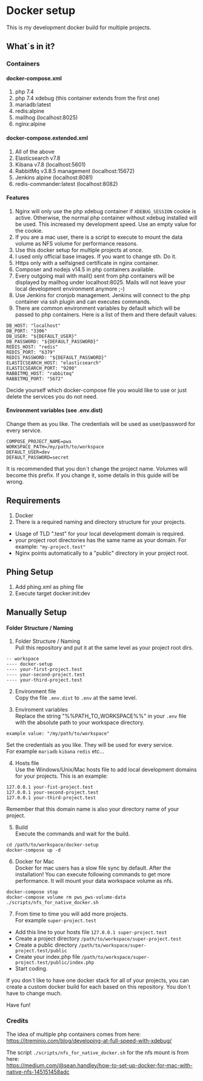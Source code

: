 # Docker setup
This is my development docker build for multiple projects.

## What´s in it?

### Containers
#### docker-compose.xml
1. php 7.4 
2. php 7.4 xdebug (this container extends from the first one)
3. mariadb:latest
4. redis:alpine
5. mailhog (localhost:8025)
6. nginx:alpine

#### docker-compose.extended.xml
1. All of the above
2. Elasticsearch v7.8
3. Kibana v7.8 (localhost:5601)
4. RabbitMq v3.8.5 management (localhost:15672)
5. Jenkins alpine (localhost:8081)
6. redis-commander:latest (localhost:8082)

#### Features
1. Nginx will only use the php xdebug container if `XDEBUG_SESSION` cookie is active. Otherwise, the normal php container without xdebug installed will be used. This increased my development speed. Use an empty value for the cookie.
2. If you are a mac user, there is a script to execute to mount the data volume as NFS volume for performance reasons.
3. Use this docker setup for multiple projects at once.
4. I used only official base images. If you want to change sth. Do it.
5. Https only with a selfsigned certificate in nginx container.
6. Composer and nodejs v14.5 in php containers available. 
7. Every outgoing mail with mail() sent from php containers will be displayed by mailhog under localhost:8025. Mails will not leave your local development environment anymore ;-)
8. Use Jenkins for cronjob management. Jenkins will connect to the php container via ssh plugin and can executes commands.
9. There are common environment variables by default which will be passed to php containers. Here is a list of them and there default values:

```
DB_HOST: "localhost"
DB_PORT: "3306"
DB_USER: "${DEFAULT_USER}"
DB_PASSWORD: "${DEFAULT_PASSWORD}"
REDIS_HOST: "redis"
REDIS_PORT: "6379"
REDIS_PASSWORD: "${DEFAULT_PASSWORD}"
ELASTICSEARCH_HOST: "elasticsearch"
ELASTICSEARCH_PORT: "9200"
RABBITMQ_HOST: "rabbitmq"
RABBITMQ_PORT: "5672"
```

Decide yourself which docker-compose file you would like to use or just delete the services you do not need.

#### Environment variables (see .env.dist)

Change them as you like.
The credentials will be used as user/password for every service.

```
COMPOSE_PROJECT_NAME=pws
WORKSPACE_PATH=/my/path/to/workspace
DEFAULT_USER=dev
DEFAULT_PASSWORD=secret
```

It is recommended that you don´t change the project name.
Volumes will become this prefix. If you change it, some details in this guide will be wrong.

## Requirements

1. Docker
2. There is a required naming and directory structure for your projects.
- Usage of TLD ".test" for your local development domain is required.
- your project root directories has the same name as your domain. For example: `"my-project.test"`
- Nginx points automatically to a "public" directory in your project root.

## Phing Setup

1. Add phing.xml as phing file
2. Execute target docker:init:dev

## Manually Setup

#### Folder Structure / Naming

1. Folder Structure / Naming \
Pull this repository and put it at the same level as your project root dirs.

```
-- workspace
---- docker-setup
---- your-first-project.test
---- your-second-project.test
---- your-third-project.test
```

2. Environment file \
Copy the file `.env.dist` to `.env` at the same level.

3. Enviroment variables \
Replace the string "%%PATH_TO_WORKSPACE%%" in your `.env` file with the absolute path to your workspace directory.
```
example value: "/my/path/to/workspace"
```

Set the credentials as you like. They will be used for every service. \
For example `mariadb` `kibana` `redis` etc...

4. Hosts file \
Use the Windows/Unix/Mac hosts file to add local development domains for your projects.
This is an example:
```
127.0.0.1 your-fist-project.test
127.0.0.1 your-second-project.test
127.0.0.1 your-third-project.test
```

Remember that this domain name is also your directory name of your project.

5. Build \
Execute the commands and wait for the build.

```
cd /path/to/workspace/docker-setup
docker-compose up -d 
```

6. Docker for Mac \
Docker for mac users has a slow file sync by default. 
After the installation! You can execute following commands to get more performance.
It will mount your data workspace volume as nfs.

```
docker-compose stop
docker-compose volume rm pws_pws-volume-data
./scripts/nfs_for_native_docker.sh
```

7. From time to time you will add more projects. \
For example `super-project.test`
- Add this line to your hosts file `127.0.0.1 super-project.test`
- Create a project directory `/path/to/workspace/super-project.test`
- Create a public directory `/path/to/workspace/super-project.test/public`
- Create your index.php file `/path/to/workspace/super-project.test/public/index.php`
- Start coding.

If you don´t like to have one docker stack for all of your projects, you can create a custom docker build for each based on this repository.
You don´t have to change much.

Have fun!

### Credits
The idea of multiple php containers comes from here: \
https://jtreminio.com/blog/developing-at-full-speed-with-xdebug/

The script `./scripts/nfs_for_native_docker.sh` for the nfs mount is from here: \
https://medium.com/@sean.handley/how-to-set-up-docker-for-mac-with-native-nfs-145151458adc
